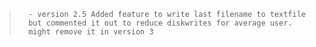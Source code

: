 >       - version 2.5 Added feature to write last filename to textfile
>       but commented it out to reduce diskwrites for average user.
>       might remove it in version 3
